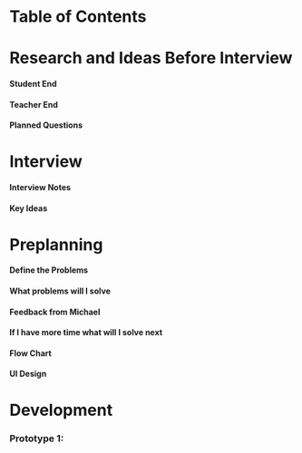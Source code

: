 # Table of Contents

# Research and Ideas Before Interview

#### Student End

#### Teacher End

#### Planned Questions



# Interview

#### Interview Notes

#### Key Ideas

# Preplanning

#### Define the Problems

#### What problems will I solve 

#### Feedback from Michael

#### If I have more time what will I solve next

#### Flow Chart

#### UI Design


# Development
### Prototype 1: 



